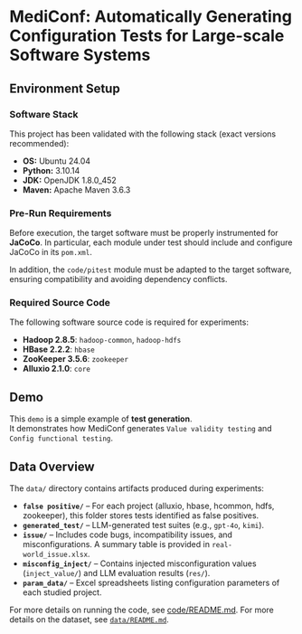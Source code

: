 # MediConf: Automatically Generating Configuration Tests for Large-scale Software Systems

## Environment Setup

### Software Stack
This project has been validated with the following stack (exact versions recommended):

- **OS:** Ubuntu 24.04  
- **Python:** 3.10.14  
- **JDK:** OpenJDK 1.8.0_452  
- **Maven:** Apache Maven 3.6.3  

### Pre-Run Requirements
Before execution, the target software must be properly instrumented for **JaCoCo**.  In particular, each module under test should include and configure JaCoCo in its `pom.xml`.  

In addition, the `code/pitest` module must be adapted to the target software, ensuring compatibility and avoiding dependency conflicts.  

### Required Source Code
The following software source code is required for experiments:

- **Hadoop 2.8.5**: `hadoop-common`, `hadoop-hdfs`  
- **HBase 2.2.2**: `hbase`  
- **ZooKeeper 3.5.6**: `zookeeper`  
- **Alluxio 2.1.0**: `core`  

## Demo

This `demo` is a simple example of **test generation**.  
It demonstrates how MediConf generates `Value validity testing` and `Config functional testing`.  


## Data Overview
The `data/` directory contains artifacts produced during experiments:

- **`false positive/`** – For each project (alluxio, hbase, hcommon, hdfs, zookeeper), this folder stores tests identified as false positives.  
- **`generated_test/`** – LLM-generated test suites (e.g., `gpt-4o`, `kimi`).  
- **`issue/`** – Includes code bugs, incompatibility issues, and misconfigurations. A summary table is provided in `real-world_issue.xlsx`.  
- **`misconfig_inject/`** – Contains injected misconfiguration values (`inject_value/`) and LLM evaluation results (`res/`).  
- **`param_data/`** – Excel spreadsheets listing configuration parameters of each studied project.  

For more details on running the code, see [code/README.md](code/README.md).
For more details on the dataset, see [`data/README.md`](data/README.md).  
